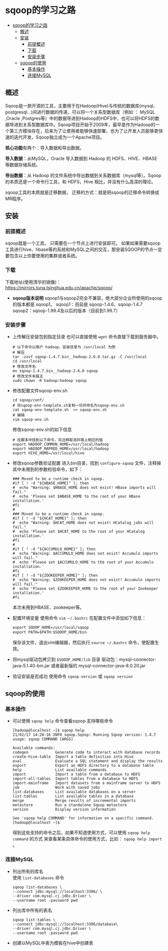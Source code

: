 <!--
 * @Autor: 李逍遥
 * @Date: 2021-02-17 09:56:30
 * @LastEditors: 李逍遥
 * @LastEditTime: 2021-03-04 23:03:10
 * @Descriptiong: 
-->

# sqoop的学习之路 #

- [sqoop的学习之路](#sqoop的学习之路)
  - [概述](#概述)
  - [安装](#安装)
    - [前提概述](#前提概述)
    - [下载](#下载)
    - [安装步骤](#安装步骤)
  - [sqoop的使用](#sqoop的使用)
    - [基本操作](#基本操作)
    - [连接MySQL](#连接mysql)

## 概述 ##

Sqoop是一款开源的工具，主要用于在Hadoop(Hive)与传统的数据库(mysql、postgresql…)间进行数据的传递，可以将一个关系型数据库（例如 ： MySQL ,Oracle ,Postgres等）中的数据导进到Hadoop的HDFS中，也可以将HDFS的数据导进到关系型数据库中。Sqoop项目开始于2009年，最早是作为Hadoop的一个第三方模块存在，后来为了让使用者能够快速部署，也为了让开发人员能够更快速的迭代开发，Sqoop独立成为一个Apache项目。

**核心功能**有两个：导入数据和导出数据。

**导入数据**：从MySQL，Oracle 导入数据到 Hadoop 的 HDFS、HIVE、HBASE 等数据存储系统。

**导出数据**：从 Hadoop 的文件系统中导出数据到关系数据库（mysql等）。Sqoop 的本质还是一个命令行工具，和 HDFS，Hive 相比，并没有什么高深的理论。

sqoop工具的本质就是迁移数据， 迁移的方式：就是把sqoop的迁移命令转换成MR程序。

## 安装 ##

### 前提概述 ###

sqoop就是一个工具， 只需要在一个节点上进行安装即可。
如果如果需要sqoop工具进行hive、hbase等的系统和MySQL之间的交互，那安装SQOOP的节点一定要包含以上你要使用的集群或者系统。

### 下载 ###

下载地址(使用清华的镜像)：<https://mirrors.tuna.tsinghua.edu.cn/apache/sqoop/>

- **sqoop版本说明**
    sqoop1与sqoop2完全不兼容，绝大部分企业所使用的sqoop的版本都是 sqoop1。
    sqoop1：目前是 sqoop-1.4.6、sqoop-1.4.7
    sqoop2：sqoop-1.99.4及以后的版本（目前到1.99.7）

### 安装步骤 ###

- 上传解压安装包到指定目录
  也可以直接使用 `wget` 命令直接下载到服务器中。

    ```shell
    # 以下命令以用户 hadoop，安装目录为 /usr/local 为例
    # 解压
    tar -zxvf sqoop-1.4.7.bin__hadoop-2.6.0.tar.gz -C /usr/local
    cd /usr/local
    # 修改文件名
    mv sqoop-1.4.7.bin__hadoop-2.6.0 sqoop
    # 修改文件夹属主
    sudo chown -R hadoop:hadoop sqoop
    ```

- 修改配置文件sqoop-env.sh

    ```shell
    cd sqoop/conf/
    # 将sqoop-env-template.sh复制一份并命名为sqoop-env.sh
    cat sqoop-env-template.sh  >> sqoop-env.sh
    # 编辑
    vim sqoop-env.sh
    ```

    修改sqoop-env.sh的如下信息

    ```shell
    # 在脚本中找到以下命令，将注释取消并填上相应的值
    export HADOOP_COMMON_HOME=/usr/local/hadoop
    export HADOOP_MAPRED_HOME=/usr/local/hadoop
    export HIVE_HOME=/usr/local/hive
    ```

- 修改sqoop参数验证配置
  进入bin目录，找到 `configure-sqoop` 文件，注释掉其中未用到的参数检验命令，如下：

    ```shell
    ### Moved to be a runtime check in sqoop.
    #if [ ! -d "${HBASE_HOME}" ]; then
    #  echo "Warning: $HBASE_HOME does not exist! HBase imports will fail."
    #  echo 'Please set $HBASE_HOME to the root of your HBase installation.'
    #fi
    #
    ### Moved to be a runtime check in sqoop.
    #if [ ! -d "${HCAT_HOME}" ]; then
    #  echo "Warning: $HCAT_HOME does not exist! HCatalog jobs will fail."
    #  echo 'Please set $HCAT_HOME to the root of your HCatalog installation.'
    #fi
    #
    #if [ ! -d "${ACCUMULO_HOME}" ]; then
    #  echo "Warning: $ACCUMULO_HOME does not exist! Accumulo imports will fail."
    #  echo 'Please set $ACCUMULO_HOME to the root of your Accumulo installation.'
    #fi
    #if [ ! -d "${ZOOKEEPER_HOME}" ]; then
    #  echo "Warning: $ZOOKEEPER_HOME does not exist! Accumulo imports will fail."
    #  echo 'Please set $ZOOKEEPER_HOME to the root of your Zookeeper installation.'
    #fi
    ```

    本次未用到HBASE、zookeeper等。

- 配置环境变量
  使用命令 `vim ~/.bashrc`
  在配置文件中添加如下信息：

    ```txt
    export SQOOP_HOME=/usr/local/sqoop
    export PATH=$PATH:$SQOOP_HOME/bin
    ```

  保存该文件，退出vim编辑器，然后执行 `source ~/.bashrc` 命令，使配置生效。

- 将mysql驱动包拷贝到 `$SQOOP_HOME/lib` 目录
  驱动包：mysql-connector-java-5.1.40-bin.jar 或者最新版的 mysql-connector-java-8.0.20.jar

- 验证安装是否成功
  使用命令 `sqoop-version` 或 `sqoop version`

## sqoop的使用 ##

### 基本操作 ###

- 可以使用 `sqoop help` 命令查看sqoop 支持哪些命令

    ```shell
    [hadoop@localhost ~]$ sqoop help
    21/02/17 14:28:16 INFO sqoop.Sqoop: Running Sqoop version: 1.4.7
    usage: sqoop COMMAND [ARGS]

    Available commands:
    codegen            Generate code to interact with database records
    create-hive-table  Import a table definition into Hive
    eval               Evaluate a SQL statement and display the results
    export             Export an HDFS directory to a database table
    help               List available commands
    import             Import a table from a database to HDFS
    import-all-tables  Import tables from a database to HDFS
    import-mainframe   Import datasets from a mainframe server to HDFS
    job                Work with saved jobs
    list-databases     List available databases on a server
    list-tables        List available tables in a database
    merge              Merge results of incremental imports
    metastore          Run a standalone Sqoop metastore
    version            Display version information

    See 'sqoop help COMMAND' for information on a specific command.
    [hadoop@localhost ~]$
    ```

  得到这些支持的命令之后，如果不知道使用方式，可以使用 `sqoop help command` 的方式 来查看某条具体命令的使用方式，比如： `sqoop help import` 。

### 连接MySQL ###

- 列出所有的库名  
  使用 `list-databases` 命令  

    ```shell
    sqoop list-databases \
    --connect jdbc:mysql://localhost:3306/ \
    --driver com.mysql.cj.jdbc.Driver \
    --username root -password pwd
    ```

- 列出库中所有的表名  

    ```shell
    sqoop list-tables \
    --connect jdbc:mysql://localhost:3306/database\
    --driver com.mysql.cj.jdbc.Driver \
    --username root -password pwd
    ```

- 创建以MySQL中表为模板在hive中创建表  


